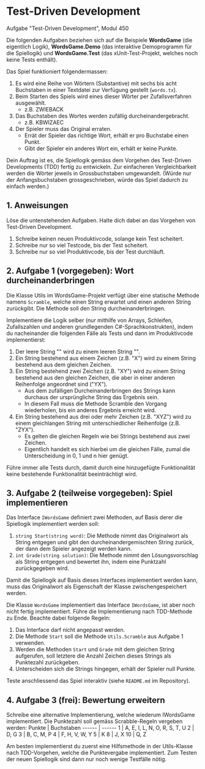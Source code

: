 # Test-Driven Development

Aufgabe "Test-Driven Development", Modul 450

Die folgenden Aufgaben beziehen sich auf die Beispiele **WordsGame** (die eigentlich Logik), **WordsGame.Demo** (das interaktive Demoprogramm für die Spiellogik) und **WordsGame.Test** (das xUnit-Test-Projekt, welches noch keine Tests enthält).

Das Spiel funktioniert folgendermassen:

1. Es wird eine Reihe von Wörtern (Substantive) mit sechs bis acht Buchstaben in einer Textdatei zur Verfügung gestellt (`words.tx`).
2. Beim Starten des Spiels wird eines dieser Wörter per Zufallsverfahren ausgewählt.
   - z.B. ZWIEBACK
3. Das Buchstaben des Wortes werden zufällig durcheinandergebracht.
   - z.B. KBWIZAEC
4. Der Spieler muss das Original erraten.
   - Errät der Spieler das richtige Wort, erhält er pro Buchstabe einen Punkt.
   - Gibt der Spieler ein anderes Wort ein, erhält er keine Punkte.

Dein Auftrag ist es, die Spiellogik gemäss dem Vorgehen des Test-Driven Developments (TDD) fertig zu entwickeln. Zur einfacheren Vergleichbarkeit werden die Wörter jeweils in Grossbuchstaben umgewandelt. (Würde nur der Anfangsbuchstaben grossgeschrieben, würde das Spiel dadurch zu einfach werden.)

## 1. Anweisungen

Löse die untenstehenden Aufgaben. Halte dich dabei an das Vorgehen von Test-Driven Development.

1.  Schreibe keinen neuen Produktivcode, solange kein Test scheitert.
2.  Schreibe nur so viel Testcode, bis der Test scheitert.
3.  Schreibe nur so viel Produktivcode, bis der Test durchläuft.

## 2. Aufgabe 1 (vorgegeben): Wort durcheinanderbringen

Die Klasse Utils im WordsGame-Projekt verfügt über eine statische Methode namens `Scramble`, welche einen String erwartet und einen anderen String zurückgibt. Die Methode soll den String durcheinanderbringen.

Implementiere die Logik selber (nur mithilfe von Arrays, Schleifen, Zufallszahlen und anderen grundlegenden C#-Sprachkonstrukten), indem du nacheinander die folgenden Fälle als Tests und dann im Produktivcode implementierst:

1. Der leere String "" wird zu einem leeren String "".
2. Ein String bestehend aus einem Zeichen (z.B. "X") wird zu einem String bestehend aus dem gleichen Zeichen.
3. Ein String bestehend zwei Zeichen (z.B. "XY") wird zu einem String bestehend aus den gleichen Zeichen, die aber in einer anderen Reihenfolge angeordnet sind ("YX").
   - Aus dem zufälligen Durcheinanderbringen des Strings kann durchaus der ursprüngliche String das Ergebnis sein.
   - In diesem Fall muss die Methode Scramble den Vorgang wiederholen, bis ein anderes Ergebnis erreicht wird.
4. Ein String bestehend aus drei oder mehr Zeichen (z.B. "XYZ") wird zu einem gleichlangen String mit unterschiedlicher Reihenfolge (z.B. "ZYX").
   - Es gelten die gleichen Regeln wie bei Strings bestehend aus zwei Zeichen.
   - Eigentlich handelt es sich hierbei um die gleichen Fälle, zumal die Unterscheidung in 0, 1 und n hier genügt.

Führe immer alle Tests durch, damit durch eine hinzugefügte Funktionalität keine bestehende Funktionalität beeinträchtigt wird.

## 3. Aufgabe 2 (teilweise vorgegeben): Spiel implementieren

Das Interface `IWordsGame` definiert zwei Methoden, auf Basis derer die Spiellogik implementiert werden soll:

1. `string Start(string word)`: Die Methode nimmt das Originalwort als String entgegen und gibt den durcheinandergemischten String zurück, der dann dem Spieler angezeigt werden kann.
2. `int Grade(string solution)`: Die Methode nimmt den Lösungsvorschlag als String entgegen und bewertet ihn, indem eine Punktzahl zurückgegeben wird.

Damit die Spiellogik auf Basis dieses Interfaces implementiert werden kann, muss das Originalwort als Eigenschaft der Klasse zwischengespeichert werden.

Die Klasse `WordsGame` implementiert das Interface `IWordsGame`, ist aber noch nicht fertig implementiert. Führe die Implementierung nach TDD-Methode zu Ende. Beachte dabei folgende Regeln:

1. Das Interface darf nicht angepasst werden.
2. Die Methode `Start` soll die Methode `Utils.Scramble` aus Aufgabe 1 verwenden.
3. Werden die Methoden `Start` und `Grade` mit dem gleichen String aufgerufen, soll letztere die Anzahl Zeichen dieses Strings als Punktezahl zurückgeben.
4. Unterscheiden sich die Strings hingegen, erhält der Spieler null Punkte.

Teste anschliessend das Spiel interaktiv (siehe `README.md` im Repository).

## 4. Aufgabe 3 (frei): Bewertung erweitern

Schreibe eine alternative Implementierung, welche wiederum IWordsGame implementiert. Die Punktezahl soll gemäss Scrabble-Regeln vergeben werden:
Punkte | Buchstaben
------ | ------
1 | A, E, I, L, N, O, R, S, T, U
2 | D, G
3 | B, C, M, P
4 | F, H, V, W, Y
5 | K
8 | J, X
10 | Q, Z

Am besten implementierst du zuerst eine Hilfsmethode in der Utils-Klasse nach TDD-Vorgehen, welche die Punktevergabe implementiert. Zum Testen der neuen Spiellogik sind dann nur noch wenige Testfälle nötig.
